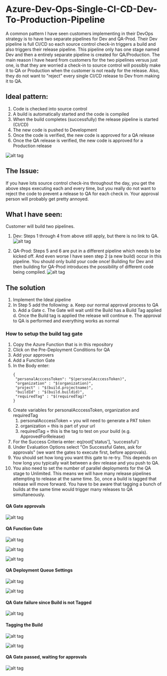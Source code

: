 # Azure-Dev-Ops-Single-CI-CD-Dev-To-Production-Pipeline
A common pattern I have seen customers implementing in their DevOps strategy is to have two separate pipelines for Dev and QA-Prod.  Their Dev pipeline is full CI/CD so each source control check-in triggers a build and also triggers their release pipeline.  This pipeline only has one stage named Dev and then a entirely separate pipeline is created for QA/Production.  The main reason I have heard from customers for the two pipelines versus just one, is that they are worried a check-in to source control will possibly make it to QA or Production when the customer is not ready for the release.  Also, they do not want to "reject" every single CI/CD release to Dev from making it to QA.  

## Ideal pattern:
1. Code is checked into source control
2. A build is automatically started and the code is compiled 
3. When the build completes (successfully) the release pipeline is started (CI/CD)
4. The new code is pushed to Development
5. Once the code is verified, the new code is approved for a QA release
6. Once the QA release is verified, the new code is approved for a Production release

![alt tag](https://raw.githubusercontent.com/AdamPaternostro/Azure-Dev-Ops-Single-CI-CD-Dev-To-Production-Pipeline/master/images/Ideal-Pipeline.png)

## The Issue:
If you have lots source control check-ins throughout the day, you get the above steps executing each and every time, but you really do not want to reject the code to prevent a release to QA for each check in.  Your approval person will probably get pretty annoyed.  

## What I have seen:
Customer will build two pipelines.
1. Dev: Steps 1 through 4 from above still apply, but there is no link to QA.  
![alt tag](https://raw.githubusercontent.com/AdamPaternostro/Azure-Dev-Ops-Single-CI-CD-Dev-To-Production-Pipeline/master/images/SeperateDevRelease.png)

2. QA-Prod: Steps 5 and 6 are put in a different pipeline which needs to be kicked off.  And even worse I have seen step 2 (a new build) occur in this pipeline.  You should only build your code once!  Building for Dev and then building for QA-Prod introduces the possibility of different code being compiled.
![alt tag](https://raw.githubusercontent.com/AdamPaternostro/Azure-Dev-Ops-Single-CI-CD-Dev-To-Production-Pipeline/master/images/SeperateQAProdRelease.png)

## The solution
1. Implement the Ideal pipeline
2. In Step 5 add the following:
  a. Keep our normal approval process to QA
  b. Add a Gate
  c. The Gate will wait until the Build has a Build Tag applied
  d. Once the Build tag is applied the release will continue
  e. The approval to QA is performed and everything works as normal

### How to setup the build tag gate
1. Copy the Azure Function that is in this repository
2. Click on the Pre-Deployment Conditions for QA
3. Add your approvers
4. Add a Function Gate
5. In the Body enter:
   ```
   {
    "personalAcccessToken": "$(personalAcccessToken)",
    "organization" : "$(organization)",
    "project" : "$(build.projectname)",
    "buildId" : "$(build.buildid)",
    "requiredTag" : "$(requiredTag)"
   }
   ```
 6. Create variables for personalAcccessToken, organization and requiredTag
    1. personalAcccessToken = you will need to generate a PAT token
    2. organization = this is part of your url 
    3. requiredTag = this is the tag to test on your build (e.g. ApprovedForRelease)
 7. For the Success Criteria enter: eq(root['status'], 'successful')
 8. Under Evaluation Options select "On Successful Gates, ask for approvals" (we want the gates to execute first, before approvals).
 9. You should set how long you want this gate to re-try.  This depends on how long you typically wait between a dev release and you push to QA.
 10. You also need to set the number of parallel deployments for the QA stage to Unlimited.  This means we will have many release pipelines attempting to release at the same time.  So, once a build is tagged that release will move forward.  You have to be aware that tagging a bunch of builds at the same time would trigger many releases to QA simultaneously.

#### QA Gate approvals
![alt tag](https://raw.githubusercontent.com/AdamPaternostro/Azure-Dev-Ops-Single-CI-CD-Dev-To-Production-Pipeline/master/images/QA-Gate-Approval-Setting.png)

#### QA Function Gate
![alt tag](https://raw.githubusercontent.com/AdamPaternostro/Azure-Dev-Ops-Single-CI-CD-Dev-To-Production-Pipeline/master/images/QA-Gate-1.png)

![alt tag](https://raw.githubusercontent.com/AdamPaternostro/Azure-Dev-Ops-Single-CI-CD-Dev-To-Production-Pipeline/master/images/QA-Gate-2.png)

![alt tag](https://raw.githubusercontent.com/AdamPaternostro/Azure-Dev-Ops-Single-CI-CD-Dev-To-Production-Pipeline/master/images/QA-Gate-Approval-Setting.png)

#### QA Deployment Queue Settings 
![alt tag](https://raw.githubusercontent.com/AdamPaternostro/Azure-Dev-Ops-Single-CI-CD-Dev-To-Production-Pipeline/master/images/QA-Change-Parallel-Deployments)

![alt tag](https://raw.githubusercontent.com/AdamPaternostro/Azure-Dev-Ops-Single-CI-CD-Dev-To-Production-Pipeline/master/images/QA-Change-Parallel-Unlimited)

#### QA Gate failure since Build is not Tagged
![alt tag](https://raw.githubusercontent.com/AdamPaternostro/Azure-Dev-Ops-Single-CI-CD-Dev-To-Production-Pipeline/master/images/Gate-Failed.png)

#### Tagging the Build
![alt tag](https://raw.githubusercontent.com/AdamPaternostro/Azure-Dev-Ops-Single-CI-CD-Dev-To-Production-Pipeline/master/images/AddABuildTag.png)

![alt tag](https://raw.githubusercontent.com/AdamPaternostro/Azure-Dev-Ops-Single-CI-CD-Dev-To-Production-Pipeline/master/images/BuildTagAdded.png)

#### QA Gate passed, waiting for approvals
![alt tag](https://raw.githubusercontent.com/AdamPaternostro/Azure-Dev-Ops-Single-CI-CD-Dev-To-Production-Pipeline/master/images/QA-Waiting-For-Approval.png)

